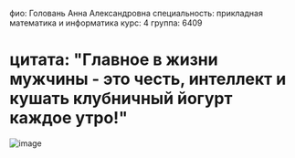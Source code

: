 фио: Головань Анна Александровна
специальность: прикладная математика и информатика
курс: 4
группа: 6409
# цитата: "Главное в жизни мужчины - это честь, интеллект и кушать клубничный йогурт каждое утро!"
![image](https://github.com/miranamn/Web-programming-labs/assets/79912099/437f37d6-a2e2-49ee-80ed-50c836b8c0e0)
